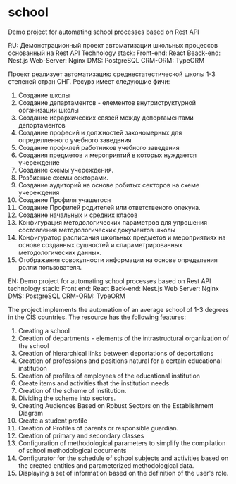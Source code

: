 # school
Demo project for automating school processes based on Rest API

RU:
Демонстрационный проект автоматизации школьных процессов основанный на Rest API
Technology stack:
 Front-end:  React
 Beack-end:  Nest.js
 Web-Server: Nginx
 DMS:  	     PostgreSQL
 CRM-ORM:    TypeORM

Проект реализует автоматизацию среднестатестической школы 1-3 степеней стран СНГ.
Ресурз имеет следуюшие фичи:
1.  Создание школы
2.  Создание департаментов - елементов внутриструктурной организации школы
3.  Создание иерархических связей между депортаментами депортаментов 
4.  Создание професий и должностей закономерных для определленного учебного заведения 
5.  Создание профилей работников учебного заведения 
6.  Создания предметов и мероприятий в которых нуждается учереждение 
7.  Создание схемы учереждения.
8.  Розбиение схемы секторами.
9.  Создание аудиторий на основе робитых секторов на схеме учереждения
10. Создание Профиля учашегося
11. Создание Профилей родителей или ответственого опекуна.
12. Создание начальных и средних класов
13. Конфигурация методологических параметров для упрошения состовления методологических документов школы
14. Конфигуратор расписания школьных предметов и мероприятиях на основе созданных сушностей и спараметрированных методологических данных.
15. Отображения совокупности информации на основе определения ролли пользователя.
 
EN:
Demo project for automating school processes based on Rest API
technology stack:
 Front end: React
 Back-end: Nest.js
 Web Server: Nginx
 DMS: PostgreSQL
 CRM-ORM: TypeORM

The project implements the automation of an average school of 1-3 degrees in the CIS countries.
The resource has the following features:
1. Creating a school
2. Creation of departments - elements of the intrastructural organization of the school
3. Creation of hierarchical links between deportations of deportations
4. Creation of professions and positions natural for a certain educational institution
5. Creation of profiles of employees of the educational institution
6. Create items and activities that the institution needs
7. Creation of the scheme of institution.
8. Dividing the scheme into sectors.
9. Creating Audiences Based on Robust Sectors on the Establishment Diagram
10. Create a student profile
11. Creation of Profiles of parents or responsible guardian.
12. Creation of primary and secondary classes
13. Configuration of methodological parameters to simplify the compilation of school methodological documents
14. Configurator for the schedule of school subjects and activities based on the created entities and parameterized methodological data.
15. Displaying a set of information based on the definition of the user's role.
